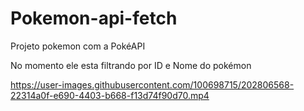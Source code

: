 # Pokemon-api-fetch
Projeto pokemon com a PokéAPI

No momento ele esta filtrando por ID e Nome do pokémon




https://user-images.githubusercontent.com/100698715/202806568-22314a0f-e690-4403-b668-f13d74f90d70.mp4

